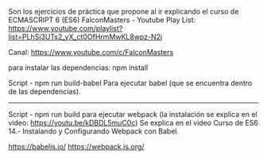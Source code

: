 Son los ejercicios de práctica que propone al ir explicando el curso de ECMASCRIPT 6 (ES6) FalconMasters - Youtube
Play List: https://www.youtube.com/playlist?list=PLhSj3UTs2_yX_ct0OfHrmMwKL8wpz-N2j


Canal:
https://www.youtube.com/c/FalconMasters

para instalar las dependencias:
npm install

Script - npm run build-babel
Para ejecutar babel (que se encuentra dentro de las dependencias).

---------------------- 
Script - npm run build
para ejecutar webpack (la instalación se explica en el video:  https://youtu.be/kDBDL5muC0c)
Se explica en el video Curso de ES6 14.- Instalando y Configurando Webpack con Babel.


https://babeljs.io/
https://webpack.js.org/
